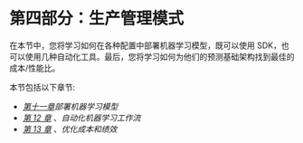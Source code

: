 # 第四部分：生产管理模式

在本节中，您将学习如何在各种配置中部署机器学习模型，既可以使用 SDK，也可以使用几种自动化工具。最后，您将学习如何为他们的预测基础架构找到最佳的成本/性能比。

本节包括以下章节:

*   [*第十一章*](B17705_11_Final_JM_ePub.xhtml#_idTextAnchor237)*部署机器学习模型*
*   [*第 12 章*](B17705_12_Final_JM_ePub.xhtml#_idTextAnchor260) 、*自动化机器学习工作流*
*   [*第 13 章*](B17705_13_Final_JM_ePub.xhtml#_idTextAnchor290) 、*优化成本和绩效*